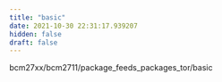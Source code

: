 ```yaml
---
title: "basic"
date: 2021-10-30 22:31:17.939207
hidden: false
draft: false
---
```


bcm27xx/bcm2711/package_feeds_packages_tor/basic

